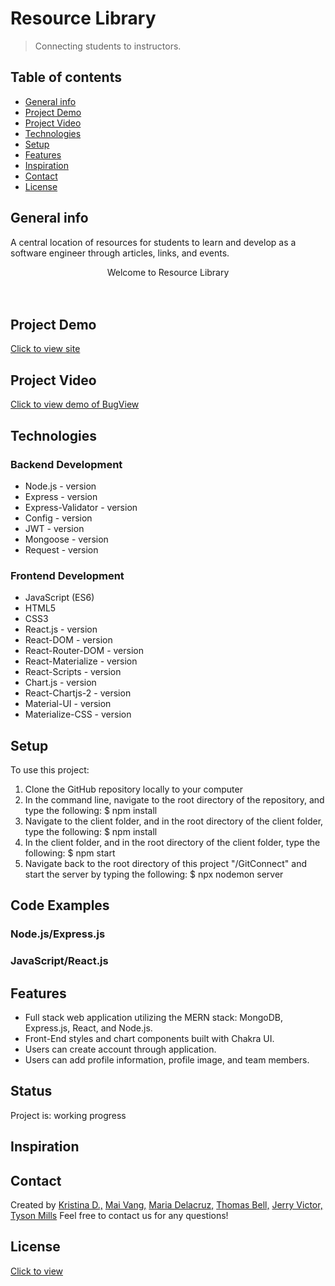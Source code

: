 # Resource Library
> Connecting students to instructors.   

## Table of contents
* [General info](#general-info)
* [Project Demo](#project-demo)
* [Project Video](#project-video)
* [Technologies](#technologies)
* [Setup](#setup)
* [Features](#features)
* [Inspiration](#inspiration)
* [Contact](#contact)
* [License](#license)

## General info
A central location of resources for students to learn and develop as a software engineer through articles, links, and events.

<div align="center">Welcome to Resource Library </div>
<br/>
<div align="center">
<kbd>
<img src="">
</kbd>
</div>

<br/>
<div align="center">
<kbd>
<img src="">
</kbd>
</div>

## Project Demo 
[Click to view site]()

## Project Video
[Click to view demo of BugView]()

## Technologies
### Backend Development 
* Node.js - version 
* Express - version 
* Express-Validator - version 
* Config - version 
* JWT - version 
* Mongoose - version 
* Request - version 

### Frontend Development 
* JavaScript (ES6)
* HTML5
* CSS3
* React.js - version 
* React-DOM - version 
* React-Router-DOM - version 
* React-Materialize - version 
* React-Scripts - version 
* Chart.js - version 
* React-Chartjs-2 - version 
* Material-UI - version 
* Materialize-CSS - version 

## Setup
To use this project: 
1. Clone the GitHub repository locally to your computer
1. In the command line, navigate to the root directory of the repository, and type the following: 
  $ npm install 
1. Navigate to the client folder, and in the root directory of the client folder, type the following: 
  $ npm install 
1. In the client folder, and in the root directory of the client folder, type the following: 
  $ npm start
1. Navigate back to the root directory of this project "/GitConnect" and start the server by typing the following: 
  $ npx nodemon server 

## Code Examples
### Node.js/Express.js

### JavaScript/React.js 



## Features
* Full stack web application utilizing the MERN stack: MongoDB, Express.js, React, and Node.js.  
* Front-End styles and chart components built with Chakra UI. 
* Users can create account through application. 
* Users can add profile information, profile image, and team members. 

## Status
Project is: working progress

## Inspiration
 

## Contact
Created by [Kristina D.,](https://www.linkedin.com/in/krisdegtyareva/) [Mai Vang,](https://www.linkedin.com/in/mai-vang-software-engineer/) [Maria Delacruz,](https://www.linkedin.com/in/dlcrz-maria/) [Thomas Bell,](https://www.linkedin.com/in/thomasjbell065/) [Jerry Victor,](https://www.linkedin.com/in/jerry-victor-/) [Tyson Mills](https://www.linkedin.com/in/tmillsdev/)
Feel free to contact us for any questions! 

## License
[Click to view]()

